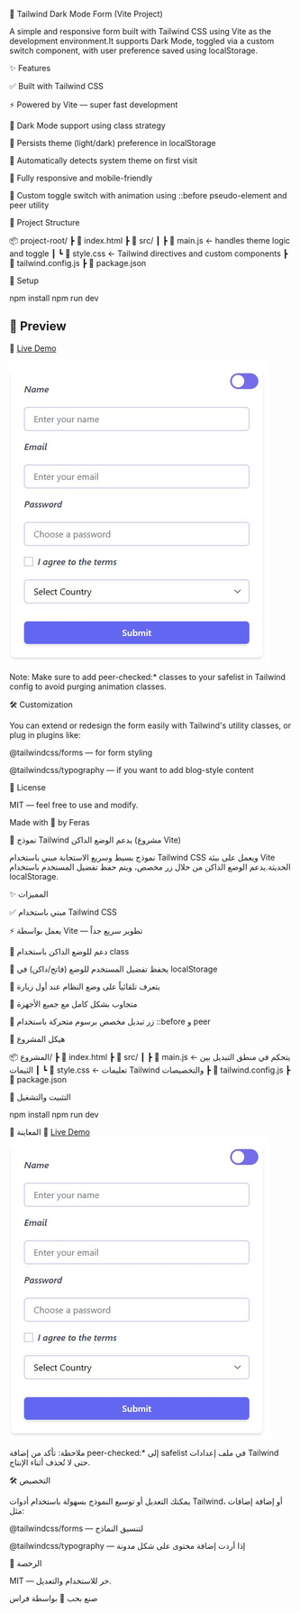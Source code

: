 🌙 Tailwind Dark Mode Form (Vite Project)

A simple and responsive form built with Tailwind CSS using Vite as the development environment.It supports Dark Mode, toggled via a custom switch component, with user preference saved using localStorage.

✨ Features

✅ Built with Tailwind CSS

⚡ Powered by Vite — super fast development

🌙 Dark Mode support using class strategy

💾 Persists theme (light/dark) preference in localStorage

🔄 Automatically detects system theme on first visit

📱 Fully responsive and mobile-friendly

🧪 Custom toggle switch with animation using ::before pseudo-element and peer utility

📂 Project Structure

📦 project-root/
┣ 📄 index.html
┣ 📁 src/
┃ ┣ 📄 main.js ← handles theme logic and toggle
┃ ┗ 📄 style.css ← Tailwind directives and custom components
┣ 📄 tailwind.config.js
┣ 📄 package.json

🚀 Setup

npm install
npm run dev

## 📸 Preview

🔗 [Live Demo](https://tailwind-dark-mode-form.vercel.app/)

[![Tailwind Dark Mode Form](./Tailwind-Dark-Mode-Form.JPG)](https://tailwind-dark-mode-form.vercel.app/)

Note: Make sure to add peer-checked:\* classes to your safelist in Tailwind config to avoid purging animation classes.

🛠️ Customization

You can extend or redesign the form easily with Tailwind's utility classes, or plug in plugins like:

@tailwindcss/forms — for form styling

@tailwindcss/typography — if you want to add blog-style content

📜 License

MIT — feel free to use and modify.

Made with 💙 by Feras

🌙 نموذج Tailwind يدعم الوضع الداكن (مشروع Vite)

نموذج بسيط وسريع الاستجابة مبني باستخدام Tailwind CSS ويعمل على بيئة Vite الحديثة.يدعم الوضع الداكن من خلال زر مخصص، ويتم حفظ تفضيل المستخدم باستخدام localStorage.

✨ المميزات

✅ مبني باستخدام Tailwind CSS

⚡ يعمل بواسطة Vite — تطوير سريع جداً

🌙 دعم للوضع الداكن باستخدام class

💾 يحفظ تفضيل المستخدم للوضع (فاتح/داكن) في localStorage

🔄 يتعرف تلقائياً على وضع النظام عند أول زيارة

📱 متجاوب بشكل كامل مع جميع الأجهزة

🧪 زر تبديل مخصص برسوم متحركة باستخدام ::before و peer

📂 هيكل المشروع

📦 المشروع/
┣ 📄 index.html
┣ 📁 src/
┃ ┣ 📄 main.js ← يتحكم في منطق التبديل بين الثيمات
┃ ┗ 📄 style.css ← تعليمات Tailwind والتخصيصات
┣ 📄 tailwind.config.js
┣ 📄 package.json

🚀 التثبيت والتشغيل

npm install
npm run dev

📸 المعاينة
🔗 [Live Demo](https://tailwind-dark-mode-form.vercel.app/)
[![Tailwind Dark Mode Form](./Tailwind-Dark-Mode-Form.JPG)](https://tailwind-dark-mode-form.vercel.app/)


ملاحظة: تأكد من إضافة peer-checked:\* إلى safelist في ملف إعدادات Tailwind حتى لا تُحذف أثناء الإنتاج.

🛠️ التخصيص

يمكنك التعديل أو توسيع النموذج بسهولة باستخدام أدوات Tailwind، أو إضافة إضافات مثل:

@tailwindcss/forms — لتنسيق النماذج

@tailwindcss/typography — إذا أردت إضافة محتوى على شكل مدونة

📜 الرخصة

MIT — حر للاستخدام والتعديل.

صنع بحب 💙 بواسطة فراس
